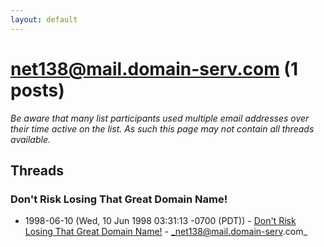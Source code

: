 ```yaml
---
layout: default
---
```


# net138@mail.domain-serv.com (1 posts)

_Be aware that many list participants used multiple email addresses over their time active on the list. As such this page may not contain all threads available._

## Threads

### Don't Risk Losing That Great Domain Name!
+ 1998-06-10 (Wed, 10 Jun 1998 03:31:13 -0700 (PDT)) - [Don't Risk Losing That Great Domain Name!](/archive/1998/06/9632625c479d053068f4535e240ab6ffd03bfe10f902dd17e3adf51ac905d258) - _net138@mail.domain-serv.com_

